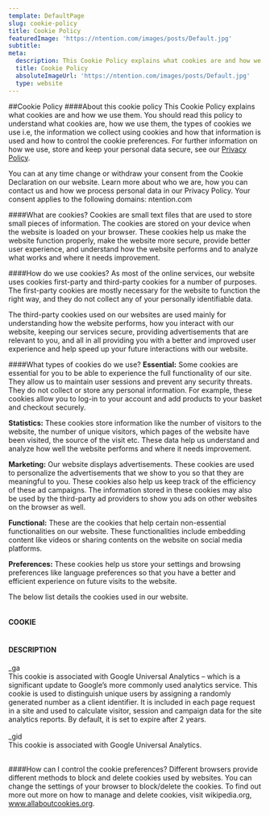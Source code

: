 ```yaml
---
template: DefaultPage
slug: cookie-policy
title: Cookie Policy
featuredImage: 'https://ntention.com/images/posts/Default.jpg'
subtitle:
meta:
  description: This Cookie Policy explains what cookies are and how we use them. You should read this policy to understand what cookies are, how we use them, the types of cookies we use i.e, the information we collect using cookies and how that information is used and how to control the cookie preferences.
  title: Cookie Policy
  absoluteImageUrl: 'https://ntention.com/images/posts/Default.jpg'
  type: website
---
```


##Cookie Policy
####About this cookie policy
This Cookie Policy explains what cookies are and how we use them. You should read this policy to understand what cookies are, how we use them, the types of cookies we use i.e, the information we collect using cookies and how that information is used and how to control the cookie preferences. For further information on how we use, store and keep your personal data secure, see our [Privacy Policy](/privacy-policy).

You can at any time change or withdraw your consent from the Cookie Declaration on our website.
Learn more about who we are, how you can contact us and how we process personal data in our Privacy Policy.
Your consent applies to the following domains: ntention.com


####What are cookies?
Cookies are small text files that are used to store small pieces of information. The cookies are stored on your device when the website is loaded on your browser. These cookies help us make the website function properly, make the website more secure, provide better user experience, and understand how the website performs and to analyze what works and where it needs improvement.

####How do we use cookies?
As most of the online services, our website uses cookies first-party and third-party cookies for a number of purposes. The first-party cookies are mostly necessary for the website to function the right way, and they do not collect any of your personally identifiable data.

The third-party cookies used on our websites are used mainly for understanding how the website performs, how you interact with our website, keeping our services secure, providing advertisements that are relevant to you, and all in all providing you with a better and improved user experience and help speed up your future interactions with our website.



####What types of cookies do we use?
**Essential:** Some cookies are essential for you to be able to experience the full functionality of our site. They allow us to maintain user sessions and prevent any security threats. They do not collect or store any personal information. For example, these cookies allow you to log-in to your account and add products to your basket and checkout securely.

**Statistics:** These cookies store information like the number of visitors to the website, the number of unique visitors, which pages of the website have been visited, the source of the visit etc. These data help us understand and analyze how well the website performs and where it needs improvement.

**Marketing:** Our website displays advertisements. These cookies are used to personalize the advertisements that we show to you so that they are meaningful to you. These cookies also help us keep track of the efficiency of these ad campaigns.
The information stored in these cookies may also be used by the third-party ad providers to show you ads on other websites on the browser as well.

**Functional:** These are the cookies that help certain non-essential functionalities on our website. These functionalities include embedding content like videos or sharing contents on the website on social media platforms.

**Preferences:** These cookies help us store your settings and browsing preferences like language preferences so that you have a better and efficient experience on future visits to the website.

The below list details the cookies used in our website.

<div class="container">
    <div class="column">
        <h4>COOKIE</h4>
    </div>
    <div class="column">
        <h4>DESCRIPTION</h4>
    </div>
    <div class="column">
        _ga
    </div>
    <div class="column">
        This cookie is associated with Google Universal Analytics – which is a significant update to Google’s more commonly used analytics service. This cookie is used to distinguish unique users by assigning a randomly generated number as a client identifier. It is included in each page request in a site and used to calculate visitor, session and campaign data for the site analytics reports. By default, it is set to expire after 2 years.<br><br>
    </div>
    <div class="column">
        _gid
    </div>
    <div class="column">
        This cookie is associated with Google Universal Analytics.<br><br>
    </div>
</div>

####How can I control the cookie preferences?
Different browsers provide different methods to block and delete cookies used by websites. You can change the settings of your browser to block/delete the cookies. To find out more out more on how to manage and delete cookies, visit wikipedia.org, www.allaboutcookies.org.
